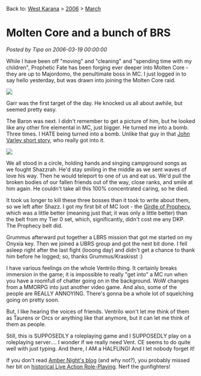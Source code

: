 Back to: [West Karana](/posts/westkarana.md) > [2006](/posts/2006/westkarana.md) > [March](./westkarana.md)
# Molten Core and a bunch of BRS

*Posted by Tipa on 2006-03-19 00:00:00*

While I have been off "moving" and "cleaning" and "spending time with my children", Prophetic Fate has been forging ever deeper into Molten Core - they are up to Majordomo, the penultimate boss in MC. I just logged in to say hello yesterday, but was drawn into joining the Molten Core raid.

![](../../../images/mc031806b.jpg)

Garr was the first target of the day. He knocked us all about awhile, but seemed pretty easy.

The Baron was next. I didn't remember to get a picture of him, but he looked like any other fire elemental in MC, just bigger. He turned me into a bomb. Three times. I HATE being turned into a bomb. Unlike that guy in that [John Varley short story](http://www.scifi.com/scifiction/classiscs/classics_archive/varley/index.html), who really got into it.

![](../../../images/mc031806a.jpg)

We all stood in a circle, holding hands and singing campground songs as we fought Shazzrah. He'd stay smiling in the middle as we sent waves of love his way. Then he would teleport to one of us and eat us. We'd pull the broken bodies of our fallen friends out of the way, close ranks, and smile at him again. He couldn't take all this 100% concentrated caring, so he died.

It took us longer to kill these three bosses than it took to write about them, so we left after Shazz. I got my first bit of MC loot - the [Girdle of Prophecy](http://wow.allakhazam.com/db/item.html?witem=16817), which was a little better (meaning just that; it was only a little better) than the belt from my Tier 0 set, which, significantly, didn't cost me any DKP. The Prophecy belt did.

Grummus afterward put together a LBRS mission that got me started on my Onyxia key. Then we joined a UBRS group and got the next bit done. I fell asleep right after the last fight (looong day) and didn't get a chance to thank him before he logged; so, thanks Grummus/Kraskisst :)

I have various feelings on the whole Ventrilo thing. It certainly breaks immersion in the game; it is impossible to really "get into" a MC run when you have a roomfull of chatter going on in the background. WoW changes from a MMORPG into just another video game. And also, some of the people are REALLY ANNOYING. There's gonna be a whole lot of squelching going on pretty soon.

But, I like hearing the voices of friends. Ventrilo won't let me think of them as Taurens or Orcs or anything like that anymore, but it can let me think of them as people.

Still, this is SUPPOSEDLY a roleplaying game and I SUPPOSEDLY play on a roleplaying server.... I wonder if we really need Vent. CE seems to do quite well with just typing. And there, I AM a HALFLING! And I let nobody forget it!

If you don't read [Amber Night's blog](http://ambernight.org/blog) (and why not?), you probably missed her bit on [historical Live Action Role-Playing](http://ambernight.org/blog/_archives/2006/3/17/1825138.html). Nerf the gunfighters!
